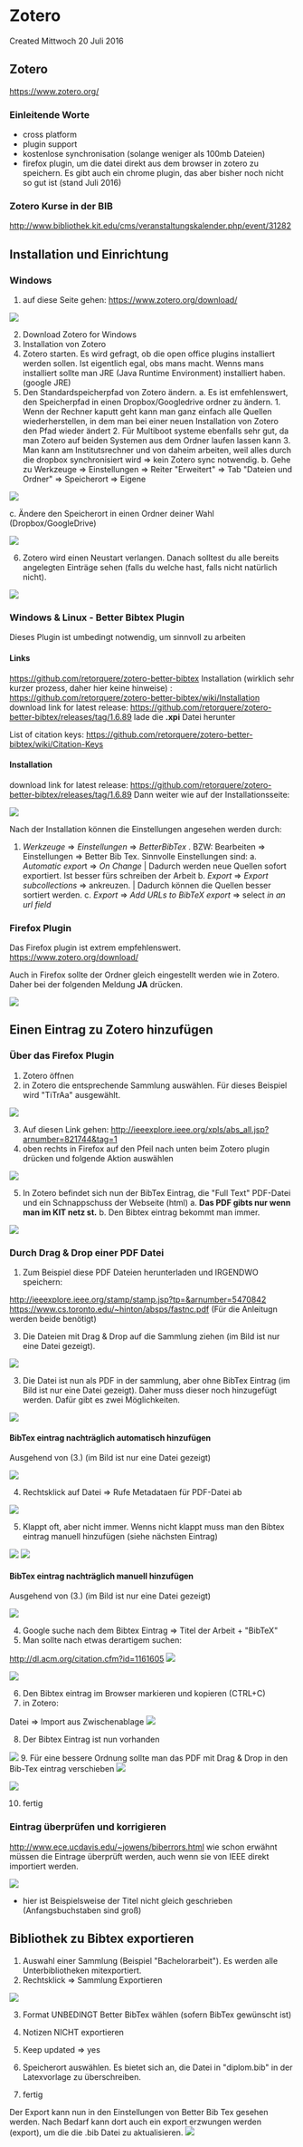 # Zotero
Created Mittwoch 20 Juli 2016


Zotero
------
<https://www.zotero.org/>

### Einleitende Worte

* cross platform
* plugin support
* kostenlose synchronisation (solange weniger als 100mb Dateien)
* firefox plugin, um die datei direkt aus dem browser in zotero zu speichern. Es gibt auch ein chrome plugin, das aber bisher noch nicht so gut ist (stand Juli 2016)


### Zotero Kurse in der BIB
<http://www.bibliothek.kit.edu/cms/veranstaltungskalender.php/event/31282>


Installation und Einrichtung
----------------------------

### Windows

1. auf diese Seite gehen: <https://www.zotero.org/download/>

![](./Zotero/pasted_image.png)

2. Download Zotero for Windows
3. Installation von Zotero
4. Zotero starten. Es wird gefragt, ob die open office plugins installiert werden sollen. Ist eigentlich egal, obs mans macht. Wenns mans installiert sollte man JRE (Java Runtime Environment) installiert haben. (google JRE)
5. Den Standardspeicherpfad von Zotero ändern.
	a. Es ist emfehlenswert, den Speicherpfad in einen Dropbox/Googledrive ordner zu ändern.
		1. Wenn der Rechner kaputt geht kann man ganz einfach alle Quellen wiederherstellen, in dem man bei einer neuen Installation von Zotero den Pfad wieder ändert
		2. Für Multiboot systeme ebenfalls sehr gut, da man Zotero auf beiden Systemen aus dem Ordner laufen lassen kann
		3. Man kann am Institutsrechner und von daheim arbeiten, weil alles durch die dropbox synchronisiert wird ⇒ kein Zotero sync notwendig.
	b. Gehe zu Werkzeuge ⇒ Einstellungen ⇒ Reiter "Erweitert" ⇒ Tab "Dateien und Ordner" ⇒ Speicherort ⇒ Eigene

![](./Zotero/pasted_image001.png) 

c. Ändere den Speicherort in einen Ordner deiner Wahl (Dropbox/GoogleDrive)

![](./Zotero/pasted_image002.png)


6. Zotero wird einen Neustart verlangen. Danach solltest du alle bereits angelegten Einträge sehen (falls du welche hast, falls nicht natürlich nicht).

![](./Zotero/pasted_image003.png)


### Windows & Linux - Better Bibtex Plugin
Dieses Plugin ist umbedingt notwendig, um sinnvoll zu arbeiten

#### Links
<https://github.com/retorquere/zotero-better-bibtex>
Installation (wirklich sehr kurzer prozess, daher hier keine hinweise) :
<https://github.com/retorquere/zotero-better-bibtex/wiki/Installation>
download link for latest release:
<https://github.com/retorquere/zotero-better-bibtex/releases/tag/1.6.89>
lade die **.xpi** Datei herunter

List of citation keys:
<https://github.com/retorquere/zotero-better-bibtex/wiki/Citation-Keys>


#### Installation
download link for latest release:
<https://github.com/retorquere/zotero-better-bibtex/releases/tag/1.6.89>
Dann weiter wie auf der Installationsseite:

![](./Zotero/pasted_image004.png)


Nach der Installation können die Einstellungen angesehen werden durch:

1. *Werkzeuge* ⇒ *Einstellungen* ⇒ *BetterBibTex* . BZW: Bearbeiten ⇒ Einstellungen ⇒ Better Bib Tex. Sinnvolle Einstellungen sind:
	a. *Automatic expor*t ⇒ *On Change*   | Dadurch werden neue Quellen sofort exportiert. Ist besser fürs schreiben der Arbeit
	b. *Export* ⇒ *Export subcollections* ⇒ ankreuzen.  | Dadurch können die Quellen besser sortiert werden.
	c. *Export* ⇒ *Add URLs to BibTeX export* ⇒ select *in an url field*





### Firefox Plugin
Das Firefox plugin ist extrem empfehlenswert. 
<https://www.zotero.org/download/>

Auch in Firefox sollte der Ordner gleich eingestellt werden wie in Zotero. Daher bei der folgenden Meldung **JA** drücken.

![](./Zotero/pasted_image023.png)



Einen Eintrag zu Zotero hinzufügen
----------------------------------

### Über das Firefox Plugin

1. Zotero öffnen
2. in Zotero die entsprechende Sammlung auswählen. Für dieses Beispiel wird "TiTrAa" ausgewählt.

![](./Zotero/pasted_image008.png)

3. Auf diesen Link gehen:  <http://ieeexplore.ieee.org/xpls/abs_all.jsp?arnumber=821744&tag=1>
4. oben rechts in Firefox auf den Pfeil nach unten beim Zotero plugin drücken und folgende Aktion auswählen

![](./Zotero/pasted_image009.png)

5. In Zotero befindet sich nun der BibTex Eintrag, die "Full Text" PDF-Datei und ein Schnappschuss der Webseite (html) 
	a. __Das PDF gibts nur wenn man im KIT netz st.__
	b. Den Bibtex eintrag bekommt man immer.

![](./Zotero/pasted_image010.png)
	

### Durch Drag & Drop einer PDF Datei

1. Zum Beispiel diese PDF Dateien herunterladen und IRGENDWO speichern:

<http://ieeexplore.ieee.org/stamp/stamp.jsp?tp=&arnumber=5470842>
<https://www.cs.toronto.edu/~hinton/absps/fastnc.pdf>
(Für die Anleitugn werden beide benötigt)

3. Die Dateien mit Drag & Drop auf die Sammlung ziehen (im Bild ist nur eine Datei gezeigt).

![](./Zotero/pasted_image011.png)

3. Die Datei ist nun als PDF in der sammlung, aber ohne BibTex Eintrag (im Bild ist nur eine Datei gezeigt). Daher muss dieser noch hinzugefügt werden. Dafür gibt es zwei Möglichkeiten.

![](./Zotero/pasted_image012.png)

#### BibTex eintrag nachträglich automatisch hinzufügen
Ausgehend von (3.) (im Bild ist nur eine Datei gezeigt)

![](./Zotero/pasted_image012.png)



4. Rechtsklick auf Datei ⇒ Rufe Metadataen für PDF-Datei ab

![](./Zotero/pasted_image013.png)

5. Klappt oft, aber nicht immer. Wenns nicht klappt muss man den Bibtex eintrag manuell hinzufügen (siehe nächsten Eintrag)

![](./Zotero/pasted_image015.png)
![](./Zotero/pasted_image014.png)


#### BibTex eintrag nachträglich manuell hinzufügen
Ausgehend von (3.) (im Bild ist nur eine Datei gezeigt)

![](./Zotero/pasted_image012.png)


4. Google suche nach dem Bibtex Eintrag ⇒ Titel der Arbeit + "BibTeX"
5. Man sollte nach etwas derartigem suchen:

<http://dl.acm.org/citation.cfm?id=1161605>
![](./Zotero/pasted_image017.png)
	
![](./Zotero/pasted_image016.png)

6. Den Bibtex eintrag im Browser markieren und kopieren (CTRL+C)
7. in Zotero: 

Datei ⇒ Import aus Zwischenablage
![](./Zotero/pasted_image018.png)

8. Der Bibtex Eintrag ist nun vorhanden

![](./Zotero/pasted_image019.png) 
 9. Für eine bessere Ordnung sollte man das PDF mit Drag & Drop in den Bib-Tex eintrag verschieben
![](./Zotero/pasted_image020.png)
	
![](./Zotero/pasted_image021.png)


10. fertig



### Eintrag überprüfen und korrigieren
<http://www.ece.ucdavis.edu/~jowens/biberrors.html>
wie schon erwähnt müssen die Eintrage überprüft werden, auch wenn sie von IEEE direkt importiert werden.

![](./Zotero/pasted_image022.png)

* hier ist Beispielsweise der Titel nicht gleich geschrieben (Anfangsbuchstaben sind groß)




Bibliothek zu Bibtex exportieren
--------------------------------

1. Auswahl einer Sammlung (Beispiel "Bachelorarbeit"). Es werden alle Unterbibliotheken mitexportiert.
2. Rechtsklick ⇒ Sammlung Exportieren

![](./Zotero/pasted_image006.png)

3. Format UNBEDINGT Better BibTex wählen (sofern BibTex gewünscht ist)
4. Notizen NICHT exportieren
5. Keep updated ⇒ yes


3. Speicherort auswählen. Es bietet sich an, die Datei in "diplom.bib" in der Latexvorlage zu überschreiben.
4. fertig


Der Export kann nun in den Einstellungen von Better Bib Tex gesehen werden. Nach Bedarf kann dort auch ein export erzwungen werden (export), um die die .bib Datei zu aktualisieren.
![](./Zotero/pasted_image007.png)



